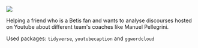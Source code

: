![](https://www.mundodeportivo.com/r/GODO/MD/p7/Futbol/Imagenes/2020/07/14/Recortada/20200713-637302486960406875_20200713145505-k1bB-U4823163895604I-980x554@MundoDeportivo-Web.jpg)

Helping a friend who is a Betis fan and wants to analyse discourses hosted on Youtube about different team's coaches like Manuel Pellegrini.

Used packages: ```tidyverse```, ```youtubecaption``` and ```ggwordcloud```
